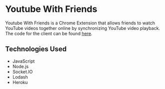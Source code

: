 # Youtube With Friends

Youtube With Friends is a Chrome Extension that allows friends to watch YouTube videos together online by synchronizing YouTube video playback. The code for the client can be found [here](https://github.com/testeven152/YouTubeWithFriends).

## Technologies Used

- JavaScript
- Node.js
- Socket.IO
- Lodash
- Heroku